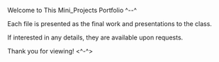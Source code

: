 Welcome to This Mini_Projects Portfolio ^--^

Each file is presented as the final work and presentations to the class.

If interested in any details, they are available upon requests.

Thank you for viewing! <^-^>

<!DOCTYPE html>
<html>
<head>
  <title>Cesium Globe</title>
  <script src="https://cesium.com/downloads/cesiumjs/releases/1.85/Build/Cesium/Cesium.js"></script>
  <link href="https://cesium.com/downloads/cesiumjs/releases/1.85/Build/Cesium/Widgets/widgets.css" rel="stylesheet">
  <style>
    #cesiumContainer {
      width: 100%;
      height: 100vh;
      margin: 0;
      padding: 0;
    }
  </style>
</head>
<body>
  <div id="cesiumContainer"></div>
  <script>
    var viewer = new Cesium.Viewer('cesiumContainer');
    viewer.scene.globe.enableLighting = true;

    // Highlight US and Australia
    viewer.entities.add({
      name: 'US',
      polygon: {
        hierarchy: Cesium.Cartesian3.fromDegreesArray([
          -125, 24, -66, 24, -66, 50, -125, 50
        ]),
        material: Cesium.Color.RED.withAlpha(0.5)
      }
    });

    viewer.entities.add({
      name: 'Australia',
      polygon: {
        hierarchy: Cesium.Cartesian3.fromDegreesArray([
          113, -44, 153, -44, 153, -10, 113, -10
        ]),
        material: Cesium.Color.BLUE.withAlpha(0.5)
      }
    });

    // Spin the globe
    viewer.scene.preRender.addEventListener(function (scene, time) {
      viewer.camera.lookAtTransform(Cesium.Matrix4.IDENTITY);
      viewer.camera.rotateRight(0.01);
    });
  </script>
</body>
</html>

